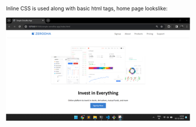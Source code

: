 Inline CSS is used along with basic html tags, home page lookslike: 
<br></br>
<img src = "./website-home.png">